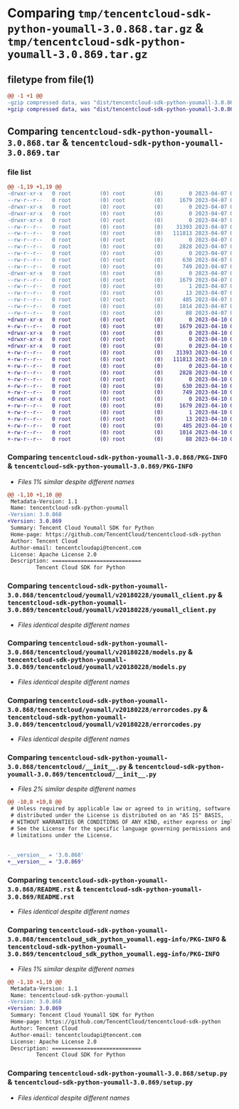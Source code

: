 # Comparing `tmp/tencentcloud-sdk-python-youmall-3.0.868.tar.gz` & `tmp/tencentcloud-sdk-python-youmall-3.0.869.tar.gz`

## filetype from file(1)

```diff
@@ -1 +1 @@
-gzip compressed data, was "dist/tencentcloud-sdk-python-youmall-3.0.868.tar", last modified: Fri Apr  7 01:08:46 2023, max compression
+gzip compressed data, was "dist/tencentcloud-sdk-python-youmall-3.0.869.tar", last modified: Mon Apr 10 03:19:06 2023, max compression
```

## Comparing `tencentcloud-sdk-python-youmall-3.0.868.tar` & `tencentcloud-sdk-python-youmall-3.0.869.tar`

### file list

```diff
@@ -1,19 +1,19 @@
-drwxr-xr-x   0 root         (0) root         (0)        0 2023-04-07 01:08:46.000000 tencentcloud-sdk-python-youmall-3.0.868/
--rw-r--r--   0 root         (0) root         (0)     1679 2023-04-07 01:08:46.000000 tencentcloud-sdk-python-youmall-3.0.868/PKG-INFO
-drwxr-xr-x   0 root         (0) root         (0)        0 2023-04-07 01:08:46.000000 tencentcloud-sdk-python-youmall-3.0.868/tencentcloud/
-drwxr-xr-x   0 root         (0) root         (0)        0 2023-04-07 01:08:46.000000 tencentcloud-sdk-python-youmall-3.0.868/tencentcloud/youmall/
-drwxr-xr-x   0 root         (0) root         (0)        0 2023-04-07 01:08:46.000000 tencentcloud-sdk-python-youmall-3.0.868/tencentcloud/youmall/v20180228/
--rw-r--r--   0 root         (0) root         (0)    31393 2023-04-07 01:08:46.000000 tencentcloud-sdk-python-youmall-3.0.868/tencentcloud/youmall/v20180228/youmall_client.py
--rw-r--r--   0 root         (0) root         (0)   111813 2023-04-07 01:08:46.000000 tencentcloud-sdk-python-youmall-3.0.868/tencentcloud/youmall/v20180228/models.py
--rw-r--r--   0 root         (0) root         (0)        0 2023-04-07 01:08:46.000000 tencentcloud-sdk-python-youmall-3.0.868/tencentcloud/youmall/v20180228/__init__.py
--rw-r--r--   0 root         (0) root         (0)     2828 2023-04-07 01:08:46.000000 tencentcloud-sdk-python-youmall-3.0.868/tencentcloud/youmall/v20180228/errorcodes.py
--rw-r--r--   0 root         (0) root         (0)        0 2023-04-07 01:08:46.000000 tencentcloud-sdk-python-youmall-3.0.868/tencentcloud/youmall/__init__.py
--rw-r--r--   0 root         (0) root         (0)      630 2023-04-07 01:08:46.000000 tencentcloud-sdk-python-youmall-3.0.868/tencentcloud/__init__.py
--rw-r--r--   0 root         (0) root         (0)      749 2023-04-07 01:08:46.000000 tencentcloud-sdk-python-youmall-3.0.868/README.rst
-drwxr-xr-x   0 root         (0) root         (0)        0 2023-04-07 01:08:46.000000 tencentcloud-sdk-python-youmall-3.0.868/tencentcloud_sdk_python_youmall.egg-info/
--rw-r--r--   0 root         (0) root         (0)     1679 2023-04-07 01:08:46.000000 tencentcloud-sdk-python-youmall-3.0.868/tencentcloud_sdk_python_youmall.egg-info/PKG-INFO
--rw-r--r--   0 root         (0) root         (0)        1 2023-04-07 01:08:46.000000 tencentcloud-sdk-python-youmall-3.0.868/tencentcloud_sdk_python_youmall.egg-info/dependency_links.txt
--rw-r--r--   0 root         (0) root         (0)       13 2023-04-07 01:08:46.000000 tencentcloud-sdk-python-youmall-3.0.868/tencentcloud_sdk_python_youmall.egg-info/top_level.txt
--rw-r--r--   0 root         (0) root         (0)      485 2023-04-07 01:08:46.000000 tencentcloud-sdk-python-youmall-3.0.868/tencentcloud_sdk_python_youmall.egg-info/SOURCES.txt
--rw-r--r--   0 root         (0) root         (0)     1014 2023-04-07 01:08:46.000000 tencentcloud-sdk-python-youmall-3.0.868/setup.py
--rw-r--r--   0 root         (0) root         (0)       88 2023-04-07 01:08:46.000000 tencentcloud-sdk-python-youmall-3.0.868/setup.cfg
+drwxr-xr-x   0 root         (0) root         (0)        0 2023-04-10 03:19:06.000000 tencentcloud-sdk-python-youmall-3.0.869/
+-rw-r--r--   0 root         (0) root         (0)     1679 2023-04-10 03:19:06.000000 tencentcloud-sdk-python-youmall-3.0.869/PKG-INFO
+drwxr-xr-x   0 root         (0) root         (0)        0 2023-04-10 03:19:06.000000 tencentcloud-sdk-python-youmall-3.0.869/tencentcloud/
+drwxr-xr-x   0 root         (0) root         (0)        0 2023-04-10 03:19:06.000000 tencentcloud-sdk-python-youmall-3.0.869/tencentcloud/youmall/
+drwxr-xr-x   0 root         (0) root         (0)        0 2023-04-10 03:19:06.000000 tencentcloud-sdk-python-youmall-3.0.869/tencentcloud/youmall/v20180228/
+-rw-r--r--   0 root         (0) root         (0)    31393 2023-04-10 03:19:05.000000 tencentcloud-sdk-python-youmall-3.0.869/tencentcloud/youmall/v20180228/youmall_client.py
+-rw-r--r--   0 root         (0) root         (0)   111813 2023-04-10 03:19:05.000000 tencentcloud-sdk-python-youmall-3.0.869/tencentcloud/youmall/v20180228/models.py
+-rw-r--r--   0 root         (0) root         (0)        0 2023-04-10 03:19:05.000000 tencentcloud-sdk-python-youmall-3.0.869/tencentcloud/youmall/v20180228/__init__.py
+-rw-r--r--   0 root         (0) root         (0)     2828 2023-04-10 03:19:05.000000 tencentcloud-sdk-python-youmall-3.0.869/tencentcloud/youmall/v20180228/errorcodes.py
+-rw-r--r--   0 root         (0) root         (0)        0 2023-04-10 03:19:05.000000 tencentcloud-sdk-python-youmall-3.0.869/tencentcloud/youmall/__init__.py
+-rw-r--r--   0 root         (0) root         (0)      630 2023-04-10 03:19:05.000000 tencentcloud-sdk-python-youmall-3.0.869/tencentcloud/__init__.py
+-rw-r--r--   0 root         (0) root         (0)      749 2023-04-10 03:19:05.000000 tencentcloud-sdk-python-youmall-3.0.869/README.rst
+drwxr-xr-x   0 root         (0) root         (0)        0 2023-04-10 03:19:06.000000 tencentcloud-sdk-python-youmall-3.0.869/tencentcloud_sdk_python_youmall.egg-info/
+-rw-r--r--   0 root         (0) root         (0)     1679 2023-04-10 03:19:06.000000 tencentcloud-sdk-python-youmall-3.0.869/tencentcloud_sdk_python_youmall.egg-info/PKG-INFO
+-rw-r--r--   0 root         (0) root         (0)        1 2023-04-10 03:19:06.000000 tencentcloud-sdk-python-youmall-3.0.869/tencentcloud_sdk_python_youmall.egg-info/dependency_links.txt
+-rw-r--r--   0 root         (0) root         (0)       13 2023-04-10 03:19:06.000000 tencentcloud-sdk-python-youmall-3.0.869/tencentcloud_sdk_python_youmall.egg-info/top_level.txt
+-rw-r--r--   0 root         (0) root         (0)      485 2023-04-10 03:19:06.000000 tencentcloud-sdk-python-youmall-3.0.869/tencentcloud_sdk_python_youmall.egg-info/SOURCES.txt
+-rw-r--r--   0 root         (0) root         (0)     1014 2023-04-10 03:19:05.000000 tencentcloud-sdk-python-youmall-3.0.869/setup.py
+-rw-r--r--   0 root         (0) root         (0)       88 2023-04-10 03:19:06.000000 tencentcloud-sdk-python-youmall-3.0.869/setup.cfg
```

### Comparing `tencentcloud-sdk-python-youmall-3.0.868/PKG-INFO` & `tencentcloud-sdk-python-youmall-3.0.869/PKG-INFO`

 * *Files 1% similar despite different names*

```diff
@@ -1,10 +1,10 @@
 Metadata-Version: 1.1
 Name: tencentcloud-sdk-python-youmall
-Version: 3.0.868
+Version: 3.0.869
 Summary: Tencent Cloud Youmall SDK for Python
 Home-page: https://github.com/TencentCloud/tencentcloud-sdk-python
 Author: Tencent Cloud
 Author-email: tencentcloudapi@tencent.com
 License: Apache License 2.0
 Description: ============================
         Tencent Cloud SDK for Python
```

### Comparing `tencentcloud-sdk-python-youmall-3.0.868/tencentcloud/youmall/v20180228/youmall_client.py` & `tencentcloud-sdk-python-youmall-3.0.869/tencentcloud/youmall/v20180228/youmall_client.py`

 * *Files identical despite different names*

### Comparing `tencentcloud-sdk-python-youmall-3.0.868/tencentcloud/youmall/v20180228/models.py` & `tencentcloud-sdk-python-youmall-3.0.869/tencentcloud/youmall/v20180228/models.py`

 * *Files identical despite different names*

### Comparing `tencentcloud-sdk-python-youmall-3.0.868/tencentcloud/youmall/v20180228/errorcodes.py` & `tencentcloud-sdk-python-youmall-3.0.869/tencentcloud/youmall/v20180228/errorcodes.py`

 * *Files identical despite different names*

### Comparing `tencentcloud-sdk-python-youmall-3.0.868/tencentcloud/__init__.py` & `tencentcloud-sdk-python-youmall-3.0.869/tencentcloud/__init__.py`

 * *Files 2% similar despite different names*

```diff
@@ -10,8 +10,8 @@
 # Unless required by applicable law or agreed to in writing, software
 # distributed under the License is distributed on an "AS IS" BASIS,
 # WITHOUT WARRANTIES OR CONDITIONS OF ANY KIND, either express or implied.
 # See the License for the specific language governing permissions and
 # limitations under the License.
 
 
-__version__ = '3.0.868'
+__version__ = '3.0.869'
```

### Comparing `tencentcloud-sdk-python-youmall-3.0.868/README.rst` & `tencentcloud-sdk-python-youmall-3.0.869/README.rst`

 * *Files identical despite different names*

### Comparing `tencentcloud-sdk-python-youmall-3.0.868/tencentcloud_sdk_python_youmall.egg-info/PKG-INFO` & `tencentcloud-sdk-python-youmall-3.0.869/tencentcloud_sdk_python_youmall.egg-info/PKG-INFO`

 * *Files 1% similar despite different names*

```diff
@@ -1,10 +1,10 @@
 Metadata-Version: 1.1
 Name: tencentcloud-sdk-python-youmall
-Version: 3.0.868
+Version: 3.0.869
 Summary: Tencent Cloud Youmall SDK for Python
 Home-page: https://github.com/TencentCloud/tencentcloud-sdk-python
 Author: Tencent Cloud
 Author-email: tencentcloudapi@tencent.com
 License: Apache License 2.0
 Description: ============================
         Tencent Cloud SDK for Python
```

### Comparing `tencentcloud-sdk-python-youmall-3.0.868/setup.py` & `tencentcloud-sdk-python-youmall-3.0.869/setup.py`

 * *Files identical despite different names*

